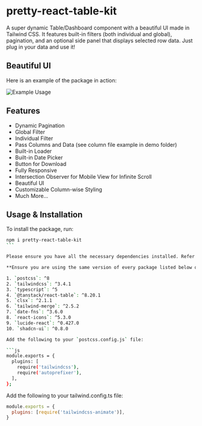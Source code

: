 # pretty-react-table-kit

A super dynamic Table/Dashboard component with a beautiful UI made in Tailwind CSS. It features built-in filters (both individual and global), pagination, and an optional side panel that displays selected row data. Just plug in your data and use it!

## Beautiful UI

Here is an example of the package in action:

![Example Usage](https://github.com/karanVR/pretty-react-table-kit/blob/main/src/assets/DocumentationImg.png?raw=true)

## Features

- Dynamic Pagination
- Global Filter
- Individual Filter
- Pass Columns and Data (see column file example in demo folder)
- Built-in Loader
- Built-in Date Picker
- Button for Download
- Fully Responsive
- Intersection Observer for Mobile View for Infinite Scroll
- Beautiful UI
- Customizable Column-wise Styling
- Much More...

## Usage & Installation

To install the package, run:

````bash
npm i pretty-react-table-kit
```

Please ensure you have all the necessary dependencies installed. Refer to the `package.json` in the demo folder for a reference. You can clone the demo folder to see the package in action.

**Ensure you are using the same version of every package listed below or refer to the `peerDependencies` in the GitHub repo for guidance:**

1. `postcss`: ^8
2. `tailwindcss`: ^3.4.1
3. `typescript`: ^5
4. `@tanstack/react-table`: ^8.20.1
5. `clsx`: ^2.1.1
6. `tailwind-merge`: ^2.5.2
7. `date-fns`: ^3.6.0
8. `react-icons`: ^5.3.0
9. `lucide-react`: ^0.427.0
10. `shadcn-ui`: ^0.8.0

Add the following to your `postcss.config.js` file:

```js
module.exports = {
  plugins: [
    require('tailwindcss'),
    require('autoprefixer'),
  ],
};

````

Add the following to your tailwind.config.ts file:

```js
module.exports = {
  plugins: [require('tailwindcss-animate')],
}
```

